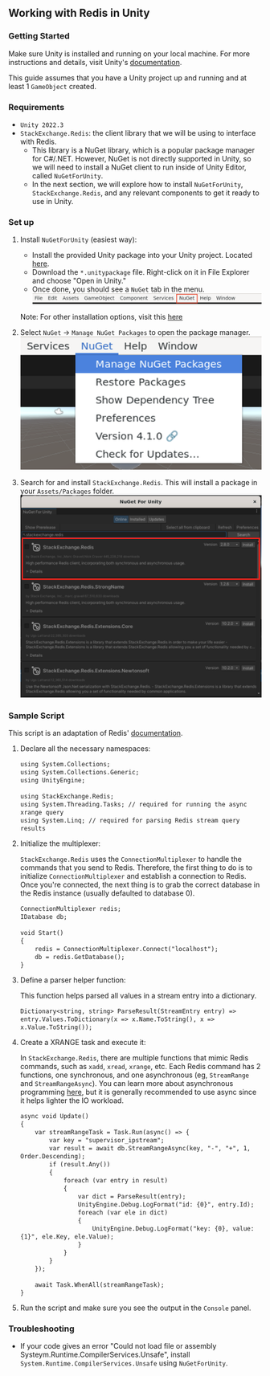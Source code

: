 ## Working with Redis in Unity
### Getting Started
Make sure Unity is installed and running on your local machine. For more instructions and details, visit Unity's [documentation](https://learn.unity.com/tutorial/install-the-unity-hub-and-editor#).

This guide assumes that you have a Unity project up and running and at least 1 `GameObject` created.

### Requirements
- `Unity 2022.3`
- `StackExchange.Redis`: the client library that we will be using to interface with Redis. 
    - This library is a NuGet library, which is a popular package manager for C#/.NET. However, NuGet is not directly supported in Unity, so we will need to install a NuGet client to run inside of Unity Editor, called `NuGetForUnity`. 
    - In the next section, we will explore how to install `NuGetForUnity`, `StackExchange.Redis`, and any relevant components to get it ready to use in Unity.

### Set up
1. Install `NuGetForUnity` (easiest way):
    - Install the provided Unity package into your Unity project. Located [here](https://github.com/GlitchEnzo/NuGetForUnity/releases).
    - Download the `*.unitypackage` file. Right-click on it in File Explorer and choose "Open in Unity."
    - Once done, you should see a `NuGet` tab in the menu.
    ![image](./screenshots/menu_tab.png)
    
    Note: For other installation options, visit this [here](https://github.com/GlitchEnzo/NuGetForUnity?tab=readme-ov-file#how-do-i-install-nugetforunity)
2. Select `NuGet` -> `Manage NuGet Packages` to open the package manager.
    ![image](./screenshots/menu_dropdown.png)
3. Search for and install `StackExchange.Redis`. This will install a package in your `Assets/Packages` folder.
     ![image](./screenshots/stackexchange_redis_install.png)

### Sample Script
This script is an adaptation of Redis' [documentation](https://redis.io/learn/develop/dotnet/streams/stream-basics). 

1. Declare all the necessary namespaces:
    ```
    using System.Collections;
    using System.Collections.Generic;
    using UnityEngine;

    using StackExchange.Redis;
    using System.Threading.Tasks; // required for running the async xrange query
    using System.Linq; // required for parsing Redis stream query results
    ```
2. Initialize the multiplexer:
    
    `StackExchange.Redis` uses the `ConnectionMultiplexer` to handle the commands that you send to Redis. Therefore, the first thing to do is to initialize `ConnectionMultiplexer` and establish a connection to Redis. Once you're connected, the next thing is to grab the correct database in the Redis instance (usually defaulted to database 0).
    ```
    ConnectionMultiplexer redis;
    IDatabase db;

    void Start()
    {
        redis = ConnectionMultiplexer.Connect("localhost");
        db = redis.GetDatabase();
    }
    ```

3. Define a parser helper function:
    
    This function helps parsed all values in a stream entry into a dictionary.
    ```
    Dictionary<string, string> ParseResult(StreamEntry entry) => entry.Values.ToDictionary(x => x.Name.ToString(), x => x.Value.ToString());
    ```

4. Create a XRANGE task and execute it:

    In `StackExchange.Redis`, there are multiple functions that mimic Redis commands, such as `xadd`, `xread`, `xrange`, etc. Each Redis command has 2 functions, one synchronous, and one asynchronous (eg, `StreamRange` and `StreamRangeAsync`). You can learn more about asynchronous programming [here](https://learn.microsoft.com/en-us/dotnet/csharp/asynchronous-programming/), but it is generally recommended to use async since it helps lighter the IO workload.

    ```
    async void Update()
    {
        var streamRangeTask = Task.Run(async() => {
            var key = "supervisor_ipstream";
            var result = await db.StreamRangeAsync(key, "-", "+", 1, Order.Descending);
            if (result.Any())
            {
                foreach (var entry in result)
                {
                    var dict = ParseResult(entry);
                    UnityEngine.Debug.LogFormat("id: {0}", entry.Id);
                    foreach (var ele in dict)
                    {
                        UnityEngine.Debug.LogFormat("key: {0}, value: {1}", ele.Key, ele.Value);
                    }
                }
            }
        });
        
        await Task.WhenAll(streamRangeTask);
    }
    ```
5. Run the script and make sure you see the output in the `Console` panel.

### Troubleshooting
- If your code gives an error "Could not load file or assembly Systeym.Runtime.CompilerServices.Unsafe", install `System.Runtime.CompilerServices.Unsafe` using `NuGetForUnity`.